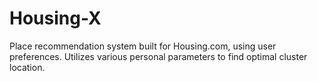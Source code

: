 # Housing-X
Place recommendation system built for Housing.com, using user preferences.
Utilizes various personal parameters to find optimal cluster location.
